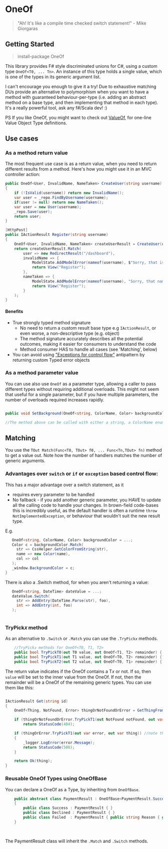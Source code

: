 # OneOf

> "Ah! It's like a compile time checked switch statement!" - Mike Giorgaras

## Getting Started

> install-package OneOf


This library provides F# style discriminated unions for C#, using a custom type `OneOf<T0, ... Tn>`. An instance of this type holds a single value, which is one of the types in its generic argument list.

I can't encourage you enough to give it a try! Due to exhaustive matching DUs provide an alternative to polymorphism when you want to have a method with guaranteed behaviour-per-type (i.e. adding an abstract method on a base type, and then implementing that method in each type). It's a really powerful tool, ask any f#/Scala dev! :)

PS If you like OneOf, you might want to check out [ValueOf](https://github.com/mcintyre321/valueof), for one-line Value Object Type definitions.

## Use cases


### As a method return value

The most frequent use case is as a return value, when you need to return different results from a method. Here's how you might use it in an MVC controller action:

```csharp
public OneOf<User, InvalidName, NameTaken> CreateUser(string username)
{
    if (!IsValid(username)) return new InvalidName();
    var user = _repo.FindByUsername(username);
    if(user != null) return new NameTaken();
    var user = new User(username);
    _repo.Save(user);
    return user;
}

[HttpPost]
public IActionResult Register(string username)
{
    OneOf<User, InvalidName, NameTaken> createUserResult = CreateUser(username);
    return createUserResult.Match(
        user => new RedirectResult("/dashboard"),
        invalidName => { 
            ModelState.AddModelError(nameof(username), $"Sorry, that is not a valid username.");
            return View("Register");
        },
        nameTaken => {
            ModelState.AddModelError(nameof(username), "Sorry, that name is already in use.");
            return View("Register");
        }
    );            
}

```

#### Benefits

  - True strongly typed method signature
    - No need to return a custom result base type e.g `IActionResult`, or even worse, a non-descriptive type (e.g. object)   
    - The method signature accurately describes all the potential outcomes, making it easier for consumers to understand the code
    - Method consumer HAS to handle all cases (see 'Matching', below)
  - You can avoid using ["Exceptions for control flow"](http://softwareengineering.stackexchange.com/questions/189222/are-exceptions-as-control-flow-considered-a-serious-antipattern-if-so-why) antipattern by returning custom Typed error objects
  
### As a method parameter value

You can use also use `OneOf` as a parameter type, allowing a caller to pass different types without requiring additional overloads. This might not seem that useful for a single parameter, but if you have multiple parameters, the number of overloads required increases rapidly.

```csharp

public void SetBackground(OneOf<string, ColorName, Color> backgroundColor) { ... }

//The method above can be called with either a string, a ColorName enum value or a Color instance.


```


## Matching

You use the `TOut Match(Func<T0, TOut> f0, ... Func<Tn,TOut> fn)` method to get a value out. Note how the number of handlers matches the number of generic arguments.


### Advantages over `switch` or `if` or `exception` based control flow:

This has a major advantage over a switch statement, as it
  - requires every parameter to be handled
  - No fallback - if you add another generic parameter, you HAVE to update all the calling code to handle your changes.
    In brown-field code-bases this is incredibly useful, as the default handler is often a runtime `throw NotImplementedException`, or behaviour that wouldn't suit the new result type.


E.g.

```csharp
   OneOf<string, ColorName, Color> backgroundColor = ...;
   Color c = backgroundColor.Match(
     str => CssHelper.GetColorFromString(str),
     name => new Color(name),
     col => col 
   );
   _window.BackgroundColor = c;
}

```
There is also a .Switch method, for when you aren't returning a value:

```csharp
   OneOf<string, DateTime> dateValue = ...;
   dateValue.Switch(
     str => AddEntry(DateTime.Parse(str), foo),
     int => AddEntry(int, foo)
   );
   


```

### TryPick𝑥 method

As an alternative to `.Switch` or `.Match` you can use the `.TryPick𝑥` methods.

```csharp
    //TryPick𝑥 methods for OneOf<T0, T1, T2>
    public bool TryPickT0(out T0 value, out OneOf<T1, T2> remainder) { ... } 
    public bool TryPickT1(out T1 value, out OneOf<T0, T2> remainder) { ... } 
    public bool TryPickT2(out T2 value, out OneOf<T0, T1> remainder) { ... } 
```

The return value indicates if the OneOf contains a T𝑥 or not. If so, then `value` will be set to the inner value from the OneOf. If not, then the remainder will be a OneOf of the remaining generic types. You can use them like this:

```csharp

IActionResult Get(string id)
{
	OneOf<Thing, NotFound, Error> thingOrNotFoundOrError = GetThingFromDb(string id);

	if (thingOrNotFoundOrError.TryPickT1(out NotFound notFound, out var thingOrError)) //thingOrError is a OneOf<Thing, Error>
		return StatusCode(404);

	if (thingOrError.TryPickT1(out var error, out var thing)) //note that thing is a Thing rather than a OneOf<Thing>
	{
		_logger.LogError(error.Message);
		return StatusCode(500);
	}

	return Ok(thing);
}

```


### Reusable OneOf Types using OneOfBase

You can declare a OneOf as a Type, by inheriting from `OneOfBase`. 

```csharp
    public abstract class PaymentResult : OneOfBase<PaymentResult.Success, PaymentResult.Declined, PaymentStatus.Failed>
    {
        public class Success : PaymentResult { }  
        public class Declined : PaymentResult { }
        public class Failed  : PaymentResult { public string Reason { get; set; } }
    }
    
    
```
The PaymentResult class will inherit the `.Match` and `.Switch` methods.
